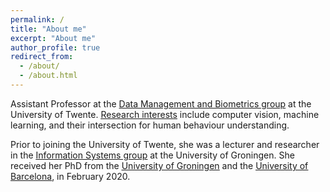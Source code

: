 ```yaml
---
permalink: /
title: "About me"
excerpt: "About me"
author_profile: true
redirect_from: 
  - /about/
  - /about.html
---
```


Assistant Professor at the <a href="https://www.utwente.nl/en/eemcs/dmb/" target="_blank">Data Management and Biometrics group</a> at the University of Twente. <u><a href="https://estefaniatalavera.github.io/research/" target="_blank">Research interests</a></u> include computer vision, machine learning, and their intersection for human behaviour understanding.

Prior to joining the University of Twente, she was a lecturer and researcher in the <u><a href="http://www.cs.rug.nl/infosys/">Information Systems group</a></u> at the University of Groningen. She received her PhD from the <u><a href="https://www.cs.rug.nl/is/Main/People" target="_blank">University of Groningen</a></u> and the <u><a href="http://www.ub.edu/cvub/" target="_blank">University of Barcelona</a></u>, in February 2020. 




